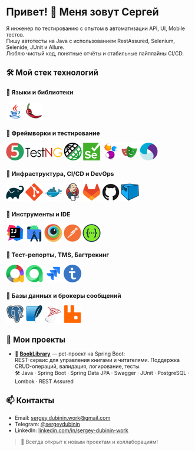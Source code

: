 # Привет! 👋 Меня зовут Сергей

Я инженер по тестированию с опытом в автоматизации API, UI, Mobile тестов. \
Пишу автотесты на Java с использованием RestAssured, Selenium, Selenide, JUnit и Allure. \
Люблю чистый код, понятные отчёты и стабильные пайплайны CI/CD.
<!--
Добавить что могу в настройку контейнеров, пайплайнов и интеграции
-->

## 🛠️ Мой стек технологий

### 🔹 Языки и библиотеки

<p>
  <img src="images/languages/icons8-java-48.png" alt="Java" title="Java" height="48"/>
  <img src="images/languages/lombok.png" alt="Lombok" title="Lombok" height="48"/>
</p>

### 🔹 Фреймворки и тестирование
<p>
    <img src="images/frameworks/junit5-logo.png" alt="JUnit" title="JUnit" height="48"/>
    <img src="images/frameworks/TestNG.png" alt="TestNG" title="TestNG" height="48"/>
    <img src="images/frameworks/rest_assured.png" alt="REST Assured" title="REST Assured" height="48"/>
    <img src="images/frameworks/Selenium_Logo.png" alt="Selenium" title="Selenium" height="48"/>
    <img src="images/frameworks/selenide-logo-big.png" alt="Selenide" title="Selenide" height="48"/>
    <img src="images/frameworks/playwright-logo.svg" alt="Playwright" title="Playwright" height="48"/>
    <img src="images/frameworks/appium.svg" alt="Appium" title="Appium" height="48"/>
</p>

### 🔹 Инфраструктура, CI/CD и DevOps
<p>
    <img src="images/infrastructure/gradle-original.svg" alt="Gradle" title="Gradle" height="48"/>
    <img src="images/infrastructure/git-original.svg" alt="Git" title="Git" height="48"/>
    <img src="images/infrastructure/docker-original.svg" alt="Docker" title="Docker" height="48"/>
    <img src="images/infrastructure/jenkins-original.svg" alt="Jenkins" title="Jenkins" height="48"/>
    <img src="images/infrastructure/gitlab-original.svg" alt="GitLab" title="GitLab" height="48"/>
    <img src="images/infrastructure/github-original.svg" alt="GitHub" title="GitHub" height="48"/>
    <img src="images/infrastructure/Selenoid.svg" alt="Selenoid" title="Selenoid" height="48"/>
</p>

### 🔹 Инструменты и IDE
<p>
    <img src="images/ide/intellij-original.svg" alt="IntelliJ IDEA" title="IntelliJ IDEA" height="48"/>
    <img src="images/ide/androidstudio-original.svg" alt="Android Studio" title="Android Studio" height="48"/>
    <img src="images/ide/browserstack.svg" alt="BrowserStack" title="BrowserStack" height="48"/>
    <img src="images/ide/postman-original.svg" alt="Postman" title="Postman" height="48"/>
    <img src="images/ide/swagger-original.svg" alt="Swagger" title="Swagger" height="48"/>
</p>

### 🔹 Тест-репорты, TMS, Багтрекинг
<p>
    <img src="images/testreportsandtms/allureReport.png" alt="Allure Report" title="Allure Report" height="48"/>
    <img src="images/testreportsandtms/allureTestOps.png" alt="Allure TestOps" title="Allure TestOps" height="48"/>
    <img src="images/testreportsandtms/jira-original.svg" alt="Jira" title="Jira" height="48"/>
    <img src="images/testreportsandtms/testit_logo_icon_blue.png" alt="TestIt" title="TestIt" height="48"/>
</p>

### 🔹 Базы данных и брокеры сообщений
<p>
  <img src="images/dbandbrokers/postgresql-original.svg" alt="PostgreSQL" title="PostgreSQL" height="48"/>
  <img src="images/dbandbrokers/sqlite-original.svg" alt="SQLite" title="SQLite" height="48"/>
  <img src="images/dbandbrokers/microsoftsqlserver-original.svg" alt="Microsoft SQL" title="Microsoft SQL" height="48"/>
  <img src="images/dbandbrokers/rabbitmq-original.svg" alt="RabbitMQ" title="RabbitMQ" height="48"/>
</p>

## 📌 Мои проекты
- 🔹 **[BookLibrary](https://github.com/sergey-dubinin-work/qaguru_basic_homeTask_custom_Spring_API_Service_BookLibrary)** — pet-проект на Spring Boot:\
  REST-сервис для управления книгами и читателями. Поддержка CRUD-операций, валидация, логирование, тесты.  
  🛠 Java · Spring Boot · Spring Data JPA · Swagger · JUnit · PostgreSQL · Lombok · REST Assured
<!--
- - Автоматизация тестирования API - RestAssured
- Автоматизация тестирования WEB - Selenide
- Автоматизация тестирования WEB - Playwright
- Автоматизация тестирования MOBILE - Appium
- Веб сервис на Spring boot - Book Library
-->
## 📫 Контакты
- Email: sergey.dubinin.work@gmail.com
- Telegram: [@sergeydubinin](https://t.me/arcusss)
- LinkedIn: [linkedin.com/in/sergey-dubinin-work](https://linkedin.com/in/sergey-dubinin-work)

> 🧠 Всегда открыт к новым проектам и коллаборациям!



<!--
**sergey-dubinin-work/sergey-dubinin-work** is a ✨ _special_ ✨ repository because its `README.md` (this file) appears on your GitHub profile.

Here are some ideas to get you started:

- 🔭 I’m currently working on ...
- 🌱 I’m currently learning ...
- 👯 I’m looking to collaborate on ...
- 🤔 I’m looking for help with ...
- 💬 Ask me about ...
- 📫 How to reach me: ...
- 😄 Pronouns: ...
- ⚡ Fun fact: ...
-->
